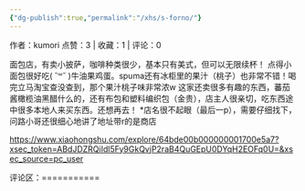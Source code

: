 ```yaml
---
{"dg-publish":true,"permalink":"/xhs/s-forno/"}
---
```


作者：kumori
点赞：3   |   收藏：1   |   评论：0

面包店，有卖小披萨，咖啡种类很少，基本只有美式，但可以无限续杯！
点得小面包很好吃( ˘꒳​˘ )牛油果鸡蛋。spuma还有冰柜里的果汁（桃子）也非常不错！喝完立马淘宝查没查到，那个果汁桃子味非常浓w
这家还卖很多有趣的东西，蕃茄酱橄榄油黑醋什么的，还有布包和塑料编织包（金贵），店主人很亲切，吃东西途中很多本地人来买东西。还想再去！
*店名很不起眼（最后一p），需要仔细找下，问路小哥还很细心地讲了地址带r的是商店

https://www.xiaohongshu.com/explore/64bde00b000000001700e5a7?xsec_token=ABdJDZRQiIdl5Fy9GkQvjP2raB4QuGEpU0DYqH2EOFq0U=&xsec_source=pc_user

评论区：===========

